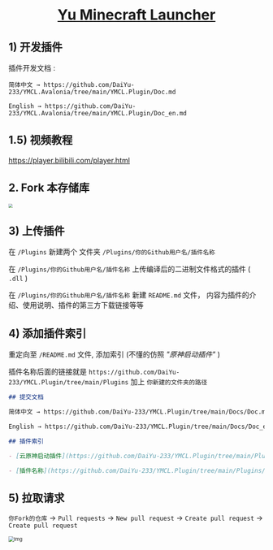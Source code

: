 <div align="center">

# [Yu Minecraft Launcher](https://github.com/DaiYu-233/YMCL.Avalonia)

</div>

## 1) 开发插件

插件开发文档 : 

```
简体中文 → https://github.com/DaiYu-233/YMCL.Avalonia/tree/main/YMCL.Plugin/Doc.md

English → https://github.com/DaiYu-233/YMCL.Avalonia/tree/main/YMCL.Plugin/Doc_en.md
```

## 1.5) 视频教程

https://player.bilibili.com/player.html

## 2. Fork 本存储库

<img src="https://pic.daiyu.fun/pic/2024/202407231600376.png" style="zoom: 50%;" />

## 3) 上传插件

在 `/Plugins` 新建两个 文件夹 `/Plugins/你的Github用户名/插件名称`

在 `/Plugins/你的Github用户名/插件名称` 上传编译后的二进制文件格式的插件 ( `.dll` )

在 `/Plugins/你的Github用户名/插件名称` 新建 `README.md` 文件， 内容为插件的介绍、使用说明、插件的第三方下载链接等等

## 4) 添加插件索引

重定向至 `/README.md` 文件, 添加索引 (不懂的仿照 *"原神启动插件"* )

插件名称后面的链接就是 `https://github.com/DaiYu-233/YMCL.Plugin/tree/main/Plugins` 加上 `你新建的文件夹的路径`

```markdown
## 提交文档

简体中文 → https://github.com/DaiYu-233/YMCL.Plugin/tree/main/Docs/Doc.md

English → https://github.com/DaiYu-233/YMCL.Plugin/tree/main/Docs/Doc_en.md

## 插件索引

- [云原神启动插件](https://github.com/DaiYu-233/YMCL.Plugin/tree/main/Plugins/HLXF/YuanShenLaunch) : 自动启动云原神

- [插件名称](https://github.com/DaiYu-233/YMCL.Plugin/tree/main/Plugins/你的Github用户名/插件名称) : 插件的简介
```

## 5) 拉取请求

`你Fork的仓库` -> `Pull requests` -> `New pull request` -> `Create pull request` -> `Create pull request`

<img src="https://pic.daiyu.fun/pic/2024/202407231731700.gif" alt="Img" style="zoom: 67%;" />
